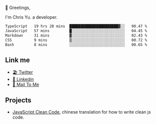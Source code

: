 👋 Greetings, 

I'm Chris Yu. a developer. 


<!--START_SECTION:waka-->

```txt
TypeScript   19 hrs 28 mins  ██████████████████████▓░░   90.47 %
JavaScript   57 mins         █░░░░░░░░░░░░░░░░░░░░░░░░   04.45 %
Markdown     31 mins         ▓░░░░░░░░░░░░░░░░░░░░░░░░   02.43 %
CSS          9 mins          ▒░░░░░░░░░░░░░░░░░░░░░░░░   00.72 %
Bash         8 mins          ░░░░░░░░░░░░░░░░░░░░░░░░░   00.65 %
```

<!--END_SECTION:waka-->

## Link me

- [🏖️ Twitter](https://twitter.com/yuetong3yu)
- [🧳 Linkedin](https://www.linkedin.com/in/yuetong3yu)
- [📧 Mail To Me](mailto:yuetong3yu@gmail.com)


## Projects 

- [JavaScript Clean Code](https://js-clean-code-cn.vercel.app/), chinese translation for how to write clean js code.
